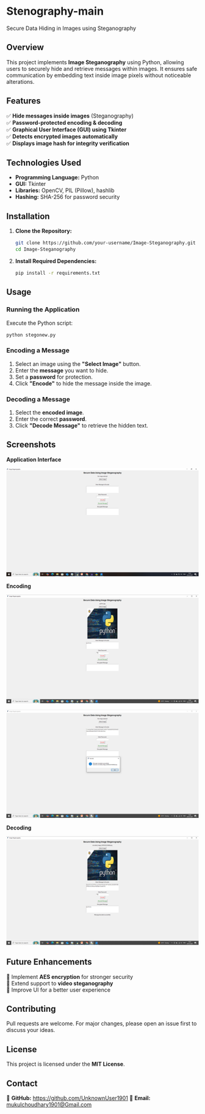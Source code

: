 # Stenography-main
Secure Data Hiding in Images using Steganography

## Overview
This project implements **Image Steganography** using Python, allowing users to securely hide and retrieve messages within images. It ensures safe communication by embedding text inside image pixels without noticeable alterations.

## Features
✅ **Hide messages inside images** (Steganography)  
✅ **Password-protected encoding & decoding**  
✅ **Graphical User Interface (GUI) using Tkinter**  
✅ **Detects encrypted images automatically**  
✅ **Displays image hash for integrity verification**  

## Technologies Used
- **Programming Language:** Python
- **GUI:** Tkinter
- **Libraries:** OpenCV, PIL (Pillow), hashlib
- **Hashing:** SHA-256 for password security

## Installation
1. **Clone the Repository:**
   ```sh
   git clone https://github.com/your-username/Image-Steganography.git
   cd Image-Steganography
   ```
2. **Install Required Dependencies:**
   ```sh
   pip install -r requirements.txt
   ```

## Usage
### Running the Application
Execute the Python script:
```sh
python stegonew.py
```

### Encoding a Message
1. Select an image using the **"Select Image"** button.
2. Enter the **message** you want to hide.
3. Set a **password** for protection.
4. Click **"Encode"** to hide the message inside the image.

### Decoding a Message
1. Select the **encoded image**.
2. Enter the correct **password**.
3. Click **"Decode Message"** to retrieve the hidden text.

## Screenshots
**Application Interface**

![Application Interface](Result/Screenshot-9.png) 

**Encoding**

![Opening](Result/Screenshot-6.png)

![Encoding](Result/Screenshot-7.png)

**Decoding**

![Decoding](Result/Screenshot-8.png)  

## Future Enhancements
🚀 Implement **AES encryption** for stronger security  
🚀 Extend support to **video steganography**  
🚀 Improve UI for a better user experience  

## Contributing
Pull requests are welcome. For major changes, please open an issue first to discuss your ideas.

## License
This project is licensed under the **MIT License**.

## Contact
🔗 **GitHub:** https://github.com/UnknownUser1901 
📧 **Email:** mukulchoudhary1901@Gmail.com

